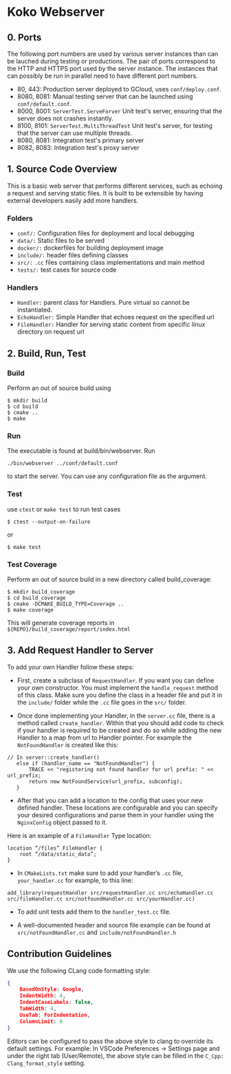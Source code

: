 # Koko Webserver

## 0. Ports

The following port numbers are used by various server instances than can be lauched
during testing or productions. The pair of ports correspond to the HTTP and HTTPS port
used by the server instance. The instances that can possibly be run in parallel need to
have different port numbers.

* 80, 443: Production server deployed to GCloud, uses `conf/deploy.conf`.
* 8080, 8081: Manual testing server that can be launched using `conf/default.conf`.
* 8000, 8001: `ServerTest.ServeForver` Unit test's server, ensuring that the server does not crashes instantly.
* 8100, 8101: `ServerTest.MultiThreadTest` Unit test's server, for testing that the server can use multiple threads.
* 8080, 8081: Integration test's primary server
* 8082, 8083: Integration test's proxy server
 
## 1. Source Code Overview
 
This is a basic web server that performs different services, such as echoing a request and serving static files. It is built to be extensible by having external developers easily add more handlers.
### Folders
 
* `conf/:` Configuration files for deployment and local debugging
* `data/:` Static files to be served
* `docker/:` dockerfiles for building deployment image
* `include/:` header files defining classes
* `src/:` `.cc` files containing class implementations and main method
* `tests/:` test cases for source code
 
### Handlers
 
* `Handler:` parent class for Handlers. Pure virtual so cannot be instantiated.
* `EchoHandler:` Simple Handler that echoes request on the specified url
* `FileHandler:` Handler for serving static content from specific linux directory on request url
 
## 2. Build, Run, Test
 
### Build
 
Perform an out of source build using
 
```
$ mkdir build
$ cd build
$ cmake ..
$ make
```
 
### Run
 
The executable is found at build/bin/webserver. Run
 
```
./bin/webserver ../conf/default.conf
```
to start the server. You can use any configuration file as the argument.
 
### Test
 
use `ctest` or `make test` to run test cases
```
$ ctest --output-on-failure
```
or
```
$ make test
```
### Test Coverage 
 
Perform an out of source build in a new directory called build_coverage:
```
$ mkdir build_coverage
$ cd build_coverage
$ cmake -DCMAKE_BUILD_TYPE=Coverage ..
$ make coverage
```
This will generate coverage reports in `${REPO}/build_coverage/report/index.html`
 
## 3. Add Request Handler to Server
 
To add your own Handler follow these steps:
 
* First, create a subclass of `RequestHandler`. If you want you can define your own constructor. You must implement the `handle_request` method of this class. Make sure you define the class in a header file and put it in the `include/` folder while the `.cc` file goes in the `src/` folder.
 
* Once done implementing your Handler, in the `server.cc` file, there is a method called `create_handler`. Within that you should add code to check if your handler is required to be created and do so while adding the new Handler to a map from url to Handler pointer. For example the `NotFoundHandler` is created like this:
 
```
// In server::create_handler()
   else if (handler_name == "NotFoundHandler") {
       TRACE << "registering not found handler for url prefix: " << url_prefix;
       return new NotFoundService(url_prefix, subconfig);
   }
```
* After that you can add a location to the config that uses your new defined handler. These locations are configurable and you can specify your desired configurations and parse them in your handler using the `NginxConfig` object passed to it. 
 
Here is an example of a `FileHandler` Type location:
```
location “/files” FileHandler {
	root “/data/static_data”;
}
```
 
* In `CMakeLists.txt` make sure to add your handler’s `.cc` file, `your_handler.cc` for example, to this line:
 
```
add_library(requestHandler src/requestHandler.cc src/echoHandler.cc src/fileHandler.cc src/notfoundHandler.cc src/yourHandler.cc)
```
 
* To add unit tests add them to the `handler_test.cc` file.
 
* A well-documented header and source file example can be found at `src/notFoundHandler.cc` and `include/notFoundHandler.h`

## Contribution Guidelines

We use the following CLang code formatting style:
```json
{
	BasedOnStyle: Google,  
	IndentWidth: 4,  
	IndentCaseLabels: false,  
	TabWidth: 4, 
	UseTab: ForIndentation,  
	ColumnLimit: 0
}
```
Editors can be configured to pass the above style to clang to override its default settings. For example: In VSCode Preferences → Settings page and under the right tab (User/Remote), the above style can be filled in the `C_Cpp: Clang_format_style` setting.